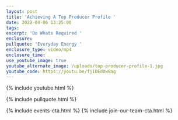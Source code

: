 ```yaml
---
layout: post
title: 'Achieving A Top Producer Profile '
date: 2022-04-06 13:25:00
tags:
excerpt: 'Do Whats Required '
enclosure:
pullquote: 'Everyday Energy '
enclosure_type: video/mp4
enclosure_time:
use_youtube_image: true
youtube_alternate_image: /uploads/top-producer-profile-1.jpg
youtube_code: https://youtu.be/fjIDEdXw8ag
---
```

{% include youtube.html %}

{% include pullquote.html %}

{% include events-cta.html %} {% include join-our-team-cta.html %}
